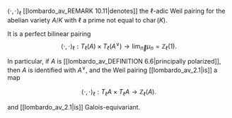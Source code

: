 $\langle \cdot, \cdot \rangle_\ell$ [[lombardo_av_REMARK 10.11|denotes]] the $\ell$-adic Weil pairing for the abelian variety $A/K$ with $\ell$ a prime not equal to $\operatorname{char}(K)$. 

It is a perfect bilinear pairing
$$
\langle\cdot, \cdot\rangle_{\ell}: T_{\ell}(A) \times T_{\ell}\left(A^{\vee}\right) \rightarrow \lim _{\overleftarrow{n}} \mu_{n}=\mathbb{Z}_{\ell}(1).
$$

In particular, if $A$ is [[lombardo_av_DEFINITION 6.6|principally polarized]], then $A$ is identified with $A^\vee$, and the Weil pairing [[lombardo_av_2.1|is]] a map 

$$
\langle\cdot, \cdot\rangle_{\ell}: T_{\ell} A \times T_{\ell} A \rightarrow \mathbb{Z}_{\ell}(A).
$$

and [[lombardo_av_2.1|is]] Galois-equivariant.